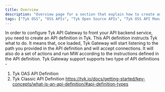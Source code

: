 ```yaml
---
title: Overview
description: "Overview page for a section that explain how to create and update APIs using Tyk Open Source"
tags: ["Tyk OSS", "OSS APIs", "Tyk Open Source APIs", "Tyk OSS API Management"]
---
```


In order to configure Tyk API Gateway to front your API backend service, you need to create an API definition in Tyk. This API definition instructs Tyk what to do.
It means that, oce loaded, Tyk Gateway will start listening to the path you provided in the API definition and will accept connections. It will also do a set of actions and run MW according to the instructions defined in the API definition.
Tyk Gateway support supports two type of API definitions -
1. Tyk OAS API Definition
2. Tyk Classic API Definition
https://tyk.io/docs/getting-started/key-concepts/what-is-an-api-definition/#api-definition-types

